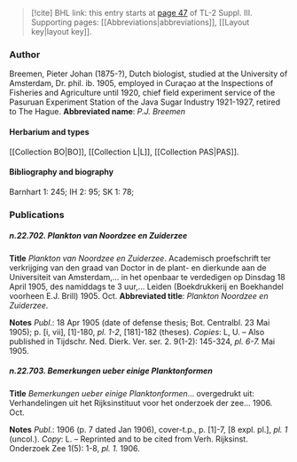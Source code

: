 > [!cite] BHL link: this entry starts at [page 47](https://www.biodiversitylibrary.org/page/33266354) of TL-2 Suppl. III.
> Supporting pages: [[Abbreviations|abbreviations]], [[Layout key|layout key]].

### Author

Breemen, Pieter Johan (1875-?), Dutch biologist, studied at the University of Amsterdam, Dr. phil. ib. 1905, employed in Curaçao at the Inspections of Fisheries and Agriculture until 1920, chief field experiment service of the Pasuruan Experiment Station of the Java Sugar Industry 1921-1927, retired to The Hague. 
**Abbreviated name**: *P.J. Breemen*

#### Herbarium and types

[[Collection BO|BO]], [[Collection L|L]], [[Collection PAS|PAS]].

#### Bibliography and biography

Barnhart 1: 245; IH 2: 95; SK 1: 78;

### Publications

##### n.22.702. Plankton van Noordzee en Zuiderzee

**Title**
*Plankton van Noordzee en Zuiderzee*. Academisch proefschrift ter verkrijging van den graad van Doctor in de plant- en dierkunde aan de Universiteit van Amsterdam,... in het openbaar te verdedigen op Dinsdag 18 April 1905, des namiddags te 3 uur,... Leiden (Boekdrukkerij en Boekhandel voorheen E.J. Brill) 1905. Oct.
**Abbreviated title**: *Plankton Noordzee en Zuiderzee*.

**Notes**
*Publ*.: 18 Apr 1905 (date of defense thesis; Bot. Centralbl. 23 Mai 1905); p. \[i, vii\], \[1\]-180, *pl. 1-2*, \[181\]-182 (theses). *Copies*: L, U. – Also published in Tijdschr. Ned. Dierk. Ver. ser. 2. 9(1-2): 145-324, *pl. 6-7.* Mai 1905.

##### n.22.703. Bemerkungen ueber einige Planktonformen

**Title**
*Bemerkungen ueber einige Planktonformen*... overgedrukt uit: Verhandelingen uit het Rijksinstituut voor het onderzoek der zee... 1906. Oct.

**Notes**
*Publ*.: 1906 (p. 7 dated Jan 1906), cover-t.p., p. \[1\]-7, \[8 expl. pl.\], *pl. 1* (uncol.). *Copy*: L. – Reprinted and to be cited from Verh. Rijksinst. Onderzoek Zee 1(5): 1-8, *pl. 1.* 1906.

